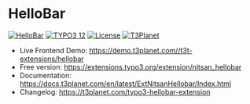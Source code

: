 # HelloBar

  [![HelloBar](https://img.shields.io/badge/stable-v7.0.0-green?style=flat-square)](https://github.com/nitsan-technologies/nitsan_hellobar/tree/7.0.0) [![TYPO3 12](https://img.shields.io/badge/TYPO3-13-orange.svg?style=flat-square)](https://get.typo3.org/version/13) [![License](https://img.shields.io/badge/license-GPL--3.0-orange?style=flat-square)](https://www.gnu.org/licenses/gpl-3.0.en.html) [![T3Planet](https://img.shields.io/badge/T3Planet-HelloBar-50b99a?style=flat-square)](https://t3-extension.t3planet.com/pro/typo3-hellobar)

- Live Frontend Demo: https://demo.t3planet.com//t3t-extensions/hellobar
- Free version: https://extensions.typo3.org/extension/nitsan_hellobar
- Documentation: https://docs.t3planet.com/en/latest/ExtNitsanHellobar/Index.html
- Changelog: https://t3planet.com/typo3-hellobar-extension

